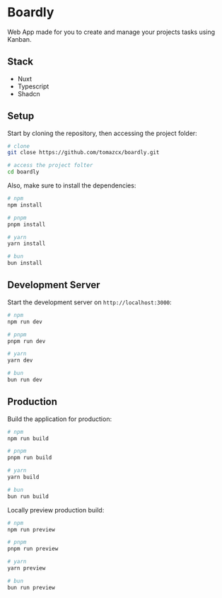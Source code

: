 # Boardly

Web App made for you to create and manage your projects tasks using Kanban.

## Stack

- Nuxt
- Typescript
- Shadcn

## Setup

Start by cloning the repository, then accessing the project folder:

```bash
# clone
git close https://github.com/tomazcx/boardly.git

# access the project folter
cd boardly
```

Also, make sure to install the dependencies:

```bash
# npm
npm install

# pnpm
pnpm install

# yarn
yarn install

# bun
bun install
```

## Development Server

Start the development server on `http://localhost:3000`:

```bash
# npm
npm run dev

# pnpm
pnpm run dev

# yarn
yarn dev

# bun
bun run dev
```

## Production

Build the application for production:

```bash
# npm
npm run build

# pnpm
pnpm run build

# yarn
yarn build

# bun
bun run build
```

Locally preview production build:

```bash
# npm
npm run preview

# pnpm
pnpm run preview

# yarn
yarn preview

# bun
bun run preview
```
